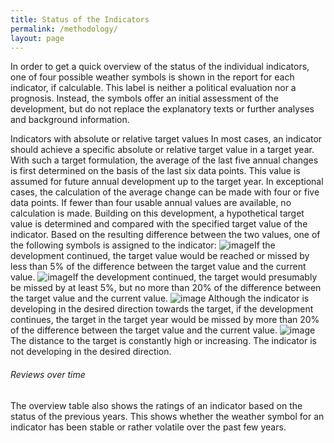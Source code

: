 ```yaml
---
title: Status of the Indicators
permalink: /methodology/
layout: page
---
```


In order to get a quick overview of the status of the individual indicators, one of four possible weather symbols is shown in the report for each indicator, if calculable. This label is neither a political evaluation nor a prognosis. Instead, the symbols offer an initial assessment of the development, but do not replace the explanatory texts or further analyses and background information. 

Indicators with absolute or relative target values
In most cases, an indicator should achieve a specific absolute or relative target value in a target year. With such a target formulation, the average of the last five annual changes is first determined on the basis of the last six data points. This value is assumed for future annual development up to the target year. In exceptional cases, the calculation of the average change can be made with four or five data points. If fewer than four usable annual values are available, no calculation is made. Building on this development, a hypothetical target value is determined and compared with the specified target value of the indicator. Based on the resulting difference between the two values, one of the following symbols is assigned to the indicator:
![image](https://user-images.githubusercontent.com/66281541/126473419-fae79068-b01b-4e8f-bd0f-5012a45f3e8c.png)If the development continued, the target value would be reached or missed by less than 5% of the difference between the target value and the current value.
![image](https://user-images.githubusercontent.com/66281541/126473539-2afca808-526c-4bd2-bb84-ec6f12281336.png)If the development continued, the target would presumably be missed by at least 5%, but no more than 20% of the difference between the target value and the current value.
![image](https://user-images.githubusercontent.com/66281541/126473676-404819da-5d23-4217-a349-d076ce950de1.png) Although the indicator is developing in the desired direction towards the target, if the development continues, the target in the target year would be missed by more than 20% of the difference between the target value and the current value.
![image](https://user-images.githubusercontent.com/66281541/126473833-91001b75-4dd0-4c9f-8b93-ed4518104d74.png) The distance to the target is constantly high or increasing. The indicator is not developing in the desired direction. 
 
###### Reviews over time
The overview table also shows the ratings of an indicator based on the status of the previous years. This shows whether the weather symbol for an indicator has been stable or rather volatile over the past few years.

